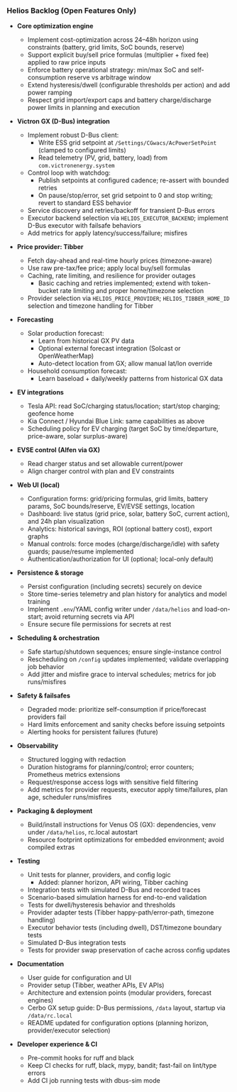 ### Helios Backlog (Open Features Only)

- **Core optimization engine**
  - Implement cost-optimization across 24–48h horizon using constraints (battery, grid limits, SoC bounds, reserve)
  - Support explicit buy/sell price formulas (multiplier + fixed fee) applied to raw price inputs
  - Enforce battery operational strategy: min/max SoC and self-consumption reserve vs arbitrage window
  - Extend hysteresis/dwell (configurable thresholds per action) and add power ramping
  - Respect grid import/export caps and battery charge/discharge power limits in planning and execution
  

- **Victron GX (D-Bus) integration**
  - Implement robust D-Bus client:
    - Write ESS grid setpoint at `/Settings/CGwacs/AcPowerSetPoint` (clamped to configured limits)
    - Read telemetry (PV, grid, battery, load) from `com.victronenergy.system`
  - Control loop with watchdog:
    - Publish setpoints at configured cadence; re-assert with bounded retries
    - On pause/stop/error, set grid setpoint to 0 and stop writing; revert to standard ESS behavior
  - Service discovery and retries/backoff for transient D-Bus errors
  - Executor backend selection via `HELIOS_EXECUTOR_BACKEND`; implement D-Bus executor with failsafe behaviors
  - Add metrics for apply latency/success/failure; misfires

- **Price provider: Tibber**
  - Fetch day-ahead and real-time hourly prices (timezone-aware)
  - Use raw pre-tax/fee price; apply local buy/sell formulas
  - Caching, rate limiting, and resilience for provider outages
    - Basic caching and retries implemented; extend with token-bucket rate limiting and proper home/timezone selection
  - Provider selection via `HELIOS_PRICE_PROVIDER`; `HELIOS_TIBBER_HOME_ID` selection and timezone handling for Tibber

- **Forecasting**
  - Solar production forecast:
    - Learn from historical GX PV data
    - Optional external forecast integration (Solcast or OpenWeatherMap)
    - Auto-detect location from GX; allow manual lat/lon override
  - Household consumption forecast:
    - Learn baseload + daily/weekly patterns from historical GX data

- **EV integrations**
  - Tesla API: read SoC/charging status/location; start/stop charging; geofence home
  - Kia Connect / Hyundai Blue Link: same capabilities as above
  - Scheduling policy for EV charging (target SoC by time/departure, price-aware, solar surplus-aware)

- **EVSE control (Alfen via GX)**
  - Read charger status and set allowable current/power
  - Align charger control with plan and EV constraints

- **Web UI (local)**
  - Configuration forms: grid/pricing formulas, grid limits, battery params, SoC bounds/reserve, EV/EVSE settings, location
  - Dashboard: live status (grid price, solar, battery SoC, current action), and 24h plan visualization
  - Analytics: historical savings, ROI (optional battery cost), export graphs
  - Manual controls: force modes (charge/discharge/idle) with safety guards; pause/resume implemented
  - Authentication/authorization for UI (optional; local-only default)

- **Persistence & storage**
  - Persist configuration (including secrets) securely on device
  - Store time-series telemetry and plan history for analytics and model training
  - Implement `.env`/YAML config writer under `/data/helios` and load-on-start; avoid returning secrets via API
  - Ensure secure file permissions for secrets at rest

- **Scheduling & orchestration**
  - Safe startup/shutdown sequences; ensure single-instance control
  - Rescheduling on `/config` updates implemented; validate overlapping job behavior
  - Add jitter and misfire grace to interval schedules; metrics for job runs/misfires

- **Safety & failsafes**
  - Degraded mode: prioritize self-consumption if price/forecast providers fail
  - Hard limits enforcement and sanity checks before issuing setpoints
  - Alerting hooks for persistent failures (future)

- **Observability**
  - Structured logging with redaction
  - Duration histograms for planning/control; error counters; Prometheus metrics extensions
  - Request/response access logs with sensitive field filtering
  - Add metrics for provider requests, executor apply time/failures, plan age, scheduler runs/misfires

- **Packaging & deployment**
  - Build/install instructions for Venus OS (GX): dependencies, venv under `/data/helios`, rc.local autostart
  - Resource footprint optimizations for embedded environment; avoid compiled extras

- **Testing**
  - Unit tests for planner, providers, and config logic
    - Added: planner horizon, API wiring, Tibber caching
  - Integration tests with simulated D-Bus and recorded traces
  - Scenario-based simulation harness for end-to-end validation
  - Tests for dwell/hysteresis behavior and thresholds
  - Provider adapter tests (Tibber happy-path/error-path, timezone handling)
  - Executor behavior tests (including dwell), DST/timezone boundary tests
  - Simulated D-Bus integration tests
  - Tests for provider swap preservation of cache across config updates

- **Documentation**
  - User guide for configuration and UI
  - Provider setup (Tibber, weather APIs, EV APIs)
  - Architecture and extension points (modular providers, forecast engines)
  - Cerbo GX setup guide: D-Bus permissions, `/data` layout, startup via `/data/rc.local`
  - README updated for configuration options (planning horizon, provider/executor selection)

- **Developer experience & CI**
  - Pre-commit hooks for ruff and black
  - Keep CI checks for ruff, black, mypy, bandit; fast-fail on lint/type errors
  - Add CI job running tests with dbus-sim mode